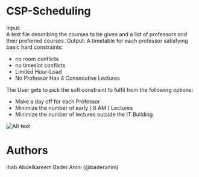 # CSP-Scheduling
Input:  
A text file describing the courses to be given and a list of professors and their preferred courses.
Output:
A timetable for each professor satisfying basic hard constraints:
- no room conflicts
- no timeslot conflicts
- Limited Hour-Load
- No Professor Has 4 Consecutive Lectures

The User gets to pick the soft constraint to fulfil from the following options:
- Make a day off for each Professor
- Minimize the number of early ( 8 AM ) Lectures
- Minimize the number of lectures outside the IT Building

![Alt text](https://github.com/ihababdelkareem/CSP-Scheduling/blob/master/output-sample.png)
# Authors
Ihab Abdelkareem
Bader Anini (@baderanini)
